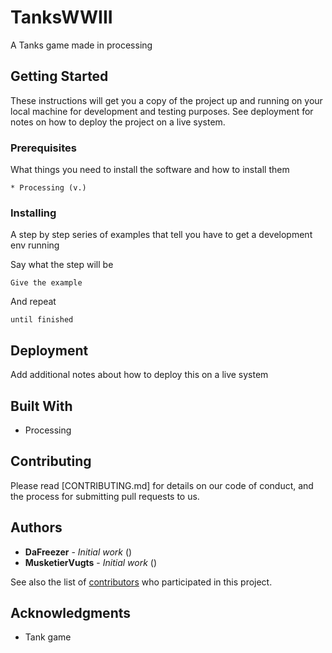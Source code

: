# TanksWWIII

A Tanks game made in processing

## Getting Started

These instructions will get you a copy of the project up and running on your local machine for development and testing purposes. 
See deployment for notes on how to deploy the project on a live system.

### Prerequisites

What things you need to install the software and how to install them

```
* Processing (v.)
```

### Installing

A step by step series of examples that tell you have to get a development env running

Say what the step will be

```
Give the example
```

And repeat

```
until finished
```

## Deployment

Add additional notes about how to deploy this on a live system

## Built With

* Processing

## Contributing

Please read [CONTRIBUTING.md] for details on our code of conduct, and the process for submitting pull requests to us.

## Authors

* **DaFreezer** - *Initial work* ()
* **MusketierVugts** - *Initial work* ()

See also the list of [contributors]() who participated in this project.

## Acknowledgments

* Tank game

